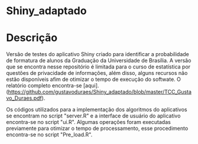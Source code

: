 # Shiny_adaptado

# Descrição
Versão de testes do aplicativo Shiny criado para identificar a probabilidade de formatura de alunos da Graduação da Universidade de Brasília. A versão que se encontra nesse repositório é limitada para o curso de estatística por questões de privacidade de informações, além disso, alguns recursos não estão disponíveis afim de otimizar o tempo de execução do softwate. O relatório completo encontra-se [aqui].(https://github.com/gustavoduraes/Shiny_adaptado/blob/master/TCC_Gustavo_Duraes.pdf).

Os códigos utilizados para a implementação dos algoritmos do aplicativos se encontram no script "server.R" 
e a interface de usuário do aplicativo encontra-se no script "ui.R". Algumas operações foram executadas previamente para otimizar o 
tempo de processamento, esse procedimento encontra-se no script "Pre_load.R".
